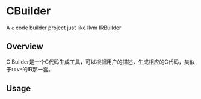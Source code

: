 # CBuilder

A `c` code builder project just like llvm IRBuilder 

## Overview

C Builder是一个C代码生成工具，可以根据用户的描述，生成相应的C代码，类似于`LLVM`的IR那一套。

## Usage



